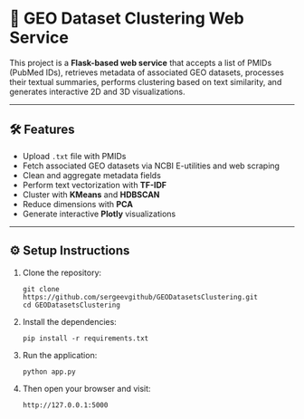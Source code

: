 # 🧬 GEO Dataset Clustering Web Service

This project is a **Flask-based web service** that accepts a list of PMIDs (PubMed IDs), 
retrieves metadata of associated GEO datasets, 
processes their textual summaries, 
performs clustering based on text similarity, 
and generates interactive 2D and 3D visualizations.

---

## 🛠 Features

- Upload `.txt` file with PMIDs
- Fetch associated GEO datasets via NCBI E-utilities and web scraping
- Clean and aggregate metadata fields
- Perform text vectorization with **TF-IDF**
- Cluster with **KMeans** and **HDBSCAN**
- Reduce dimensions with **PCA**
- Generate interactive **Plotly** visualizations

---

## ⚙️ Setup Instructions

1. Clone the repository:
   ```
   git clone https://github.com/sergeevgithub/GEODatasetsClustering.git
   cd GEODatasetsClustering
   ```
2. Install the dependencies:
   ```
   pip install -r requirements.txt
   ```
3. Run the application:
   ```
   python app.py
   ```
4. Then open your browser and visit:
   ```
   http://127.0.0.1:5000
   ```
